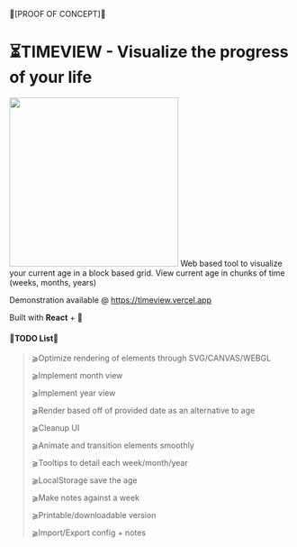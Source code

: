 💠[PROOF OF CONCEPT]💠
# ⏳TIMEVIEW - Visualize the progress of your life
<img src="https://user-images.githubusercontent.com/14796164/128657942-87768769-1b10-46b7-9c0f-4d597f4b9642.png" height="300"/>
Web based tool to visualize your current age in a block based grid.
View current age in chunks of time (weeks, months, years)

Demonstration available @ https://timeview.vercel.app

Built with **React** + 🤍  
  
    
      
      







#### 💢TODO List💢
>⫺Optimize rendering of elements through SVG/CANVAS/WEBGL
>
>⫺Implement month view
>
>⫺Implement year view
>
>⫺Render based off of provided date as an alternative to age
>
>⫺Cleanup UI
>
>⫺Animate and transition elements smoothly
>
>⫺Tooltips to detail each week/month/year
>
>⫺LocalStorage save the age
>
>⫺Make notes against a week
>
>⫺Printable/downloadable version
>
>⫺Import/Export config + notes

